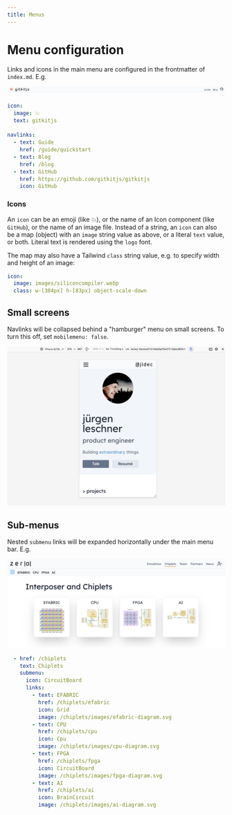 ```yaml
---
title: Menus
---
```


# Menu configuration

Links and icons in the main menu are configured in the frontmatter of `index.md`. E.g.

![sub-menu screenshot](images/menu.png)

```yaml
icon:
  image: 💥
  text: gitkitjs

navlinks:
  - text: Guide
    href: /guide/quickstart
  - text: Blog
    href: /blog
  - text: GitHub
    href: https://github.com/gitkitjs/gitkitjs
    icon: GitHub
```

### Icons

An `icon` can be an emoji (like 💥), or the name of an Icon component (like `GitHub`), or the name of an image file. Instead of a string, an `icon` can also be a map (object) with an `image` string value as above, or a literal `text` value, or both. Literal text is rendered using the `logo` font.

The map may also have a Tailwind `class` string value, e.g. to specify width and height of an image:
```yaml
icon:
  image: images/siliconcompiler.webp
  class: w-[304px] h-[83px] object-scale-down
```

## Small screens

Navlinks will be collapsed behind a "hamburger" menu on small screens. To turn this off, set `mobilemenu: false`.

![mobile menu collapsed screenshot](images/mobile.png)

## Sub-menus

Nested `submenu` links will be expanded horizontally under the main menu bar. E.g.

![sub-menu mobile screenshot](images/za-sub-menu.png)

```yaml
  - href: /chiplets
    text: Chiplets
    submenu:
      icon: CircuitBoard
      links:
        - text: EFABRIC
          href: /chiplets/efabric
          icon: Grid
          image: /chiplets/images/efabric-diagram.svg
        - text: CPU
          href: /chiplets/cpu
          icon: Cpu
          image: /chiplets/images/cpu-diagram.svg
        - text: FPGA
          href: /chiplets/fpga
          icon: CircuitBoard
          image: /chiplets/images/fpga-diagram.svg
        - text: AI
          href: /chiplets/ai
          icon: BrainCircuit
          image: /chiplets/images/ai-diagram.svg
```


